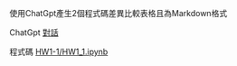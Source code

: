 使用ChatGpt產生2個程式碼差異比較表格且為Markdown格式

ChatGpt [對話](https://chatgpt.com/share/670d33c7-bff8-8009-8789-64bad1d943e4)

程式碼 [HW1-1/HW1_1.ipynb](https://github.com/sdf789/ITAD/blob/main/HW1-1/HW1_1.ipynb)
